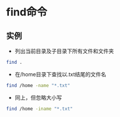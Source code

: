 # find命令
## 实例

* 列出当前目录及子目录下所有文件和文件夹
```bash
find .
```
* 在/home目录下查找以.txt结尾的文件名
```bash
find /home -name "*.txt"
```
* 同上，但忽略大小写
```bash
find /home -iname "*.txt"
```